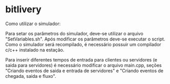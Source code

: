 bitlivery
=========


Como utilizar o simulador:

Para setar os parâmetros do simulador, deve-se utilizar o arquivo "SetVariables.sh".
Após modificar os parâmetros deve-se executar o script. 
Como o simulador será recompilado, é necessário possuir um compilador c/c++ instalado na estação.

Para inserir diferentes tempos de entrada para clientes ou servidores (e saida para servidores) é necessário modificar o arquivo main.cpp, seções "Criando eventos de saida e entrada de servidores" e "Criando eventos de chegada, saida e fluxo".
